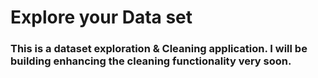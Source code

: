 # Explore your Data set
### This is a dataset exploration & Cleaning application. I will be building enhancing the cleaning functionality very soon.
